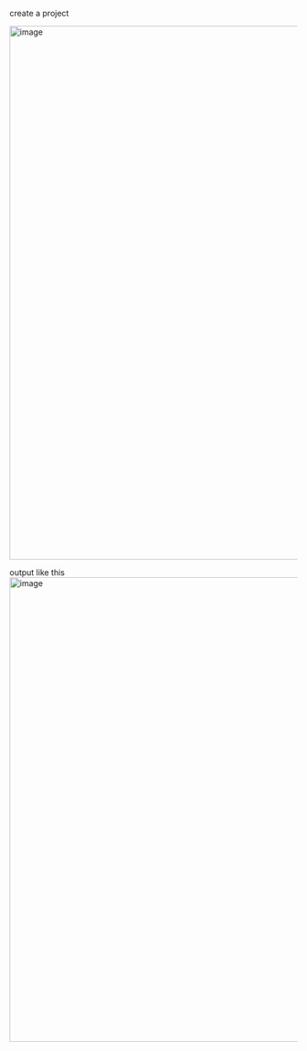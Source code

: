 create a project 

<img width="1795" height="935" alt="image" src="https://github.com/user-attachments/assets/c0f44d0e-3747-4ae9-bdd1-152c11a0707f" />

output like this <img width="1863" height="814" alt="image" src="https://github.com/user-attachments/assets/07cbd94b-bb34-4549-ac46-df6732d30060" />

